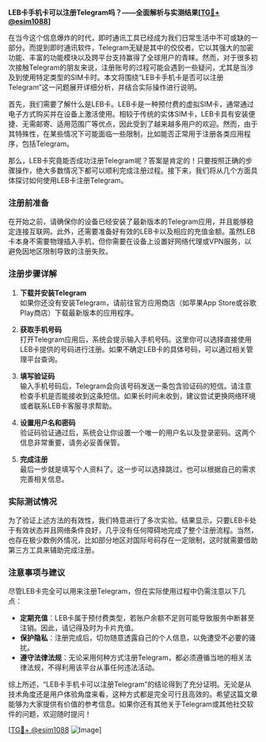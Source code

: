 **LEB卡手机卡可以注册Telegram吗？——全面解析与实测结果[[TG💪+ @esim1088](https://t.me/s/esim1088)]**

在当今这个信息爆炸的时代，即时通讯工具已经成为我们日常生活中不可或缺的一部分。而提到即时通讯软件，Telegram无疑是其中的佼佼者。它以其强大的加密功能、丰富的功能模块以及跨平台支持赢得了全球用户的青睐。然而，对于很多初次接触Telegram的朋友来说，注册账号的过程可能会遇到一些疑问，尤其是当涉及到使用特定类型的SIM卡时。本文将围绕“LEB卡手机卡是否可以注册Telegram”这一问题展开详细分析，并结合实际操作进行说明。

首先，我们需要了解什么是LEB卡。LEB卡是一种预付费的虚拟SIM卡，通常通过电子方式购买并在设备上激活使用。相较于传统的实体SIM卡，LEB卡具有安装便捷、无需邮寄、适用范围广等优点，因此受到了越来越多用户的欢迎。然而，由于其特殊性，在某些情况下可能面临一些限制，比如能否正常用于注册各类应用程序，包括Telegram。

那么，LEB卡究竟能否成功注册Telegram呢？答案是肯定的！只要按照正确的步骤操作，绝大多数情况下都可以顺利完成注册过程。接下来，我们将从几个方面具体探讨如何使用LEB卡注册Telegram。

### 注册前准备

在开始之前，请确保你的设备已经安装了最新版本的Telegram应用，并且能够稳定连接互联网。此外，还需要准备好有效的LEB卡以及相应的充值金额。虽然LEB卡本身不需要物理插入手机，但你需要在设备上设置好网络代理或VPN服务，以避免因地区限制导致的注册失败。

### 注册步骤详解

1. **下载并安装Telegram**  
   如果你还没有安装Telegram，请前往官方应用商店（如苹果App Store或谷歌Play商店）下载最新版本的应用程序。

2. **获取手机号码**  
   打开Telegram应用后，系统会提示输入手机号码。这里你可以选择直接使用LEB卡提供的号码进行注册。如果不确定LEB卡的具体号码，可以通过相关管理平台查询。

3. **填写验证码**  
   输入手机号码后，Telegram会向该号码发送一条包含验证码的短信。请注意检查手机是否能接收到这条短信。如果长时间未收到，建议尝试更换网络环境或者联系LEB卡客服寻求帮助。

4. **设置用户名和密码**  
   验证码验证通过后，系统会让你设置一个唯一的用户名以及登录密码。这两个信息非常重要，请务必妥善保管。

5. **完成注册**  
   最后一步就是填写个人资料了。这一步可以选择跳过，也可以根据自己的需求完善相关信息。

### 实际测试情况

为了验证上述方法的有效性，我们特意进行了多次实验。结果显示，只要LEB卡处于有效状态并且网络条件良好，几乎没有任何障碍地完成了整个注册流程。当然，也存在极少数例外情况，比如部分地区对国际号码存在一定限制，这时就需要借助第三方工具来辅助完成注册。

### 注意事项与建议

尽管LEB卡完全可以用来注册Telegram，但在实际使用过程中仍需注意以下几点：

- **定期充值**：LEB卡属于预付费类型，若账户余额不足则可能导致服务中断甚至注销。因此，请记得及时为卡片充值。
- **保护隐私**：注册完成后，切勿随意透露自己的个人信息，以免遭受不必要的骚扰。
- **遵守法律法规**：无论采用何种方式注册Telegram，都必须遵循当地的相关法律法规，不得利用该平台从事任何违法活动。

综上所述，“LEB卡手机卡可以注册Telegram”的结论得到了充分证明。无论是从技术角度还是用户体验角度来看，这种方式都是完全可行且高效的。希望这篇文章能够为大家提供有价值的参考信息。如果你还有其他关于Telegram或其他社交软件的问题，欢迎随时提问！

[[TG💪+ @esim1088](https://t.me/s/esim1088) ![Image](https://i.postimg.cc/4NQfJmqS/Snipaste-2025-05-13-00-14-12.png)]
